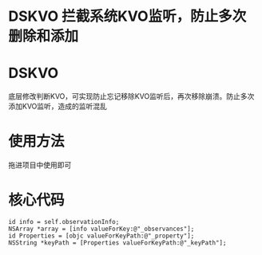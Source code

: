 
DSKVO 拦截系统KVO监听，防止多次删除和添加
==============
# DSKVO
底层修改判断KVO，可实现防止忘记移除KVO监听后，再次移除崩溃。防止多次添加KVO监听，造成的监听混乱
# 使用方法
拖进项目中使用即可
# 核心代码
    id info = self.observationInfo;
    NSArray *array = [info valueForKey:@"_observances"];
    id Properties = [objc valueForKeyPath:@"_property"];
    NSString *keyPath = [Properties valueForKeyPath:@"_keyPath"];

